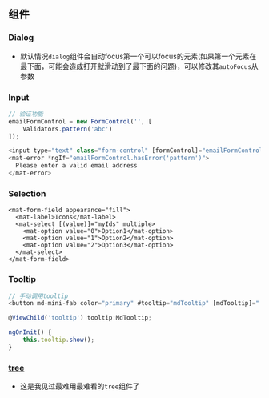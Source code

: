 ## 组件

### Dialog

- 默认情况`dialog`组件会自动focus第一个可以focus的元素(如果第一个元素在最下面，可能会造成打开就滑动到了最下面的问题)，可以修改其`autoFocus`从参数

### Input

```javascript
// 验证功能
emailFormControl = new FormControl('', [
    Validators.pattern('abc')
]);

<input type="text" class="form-control" [formControl]="emailFormControl">
<mat-error *ngIf="emailFormControl.hasError('pattern')">
  Please enter a valid email address
</mat-error>
```



### Selection

```react
<mat-form-field appearance="fill">
  <mat-label>Icons</mat-label>
  <mat-select [(value)]="myIds" multiple>
    <mat-option value="0">Option1</mat-option>
    <mat-option value="1">Option2</mat-option>
    <mat-option value="2">Option3</mat-option>
  </mat-select>
</mat-form-field>
```

### Tooltip

```javascript
// 手动调用tooltip
<button md-mini-fab color="primary" #tooltip="mdTooltip" [mdTooltip]="'Menu'" [mdMenuTriggerFor]="menu" class="remove-record">Button</button>

@ViewChild('tooltip') tooltip:MdTooltip;

ngOnInit() {
    this.tooltip.show();
}
```

### [tree](https://material.angular.io/components/tree/examples)

- 这是我见过最难用最难看的`tree`组件了
